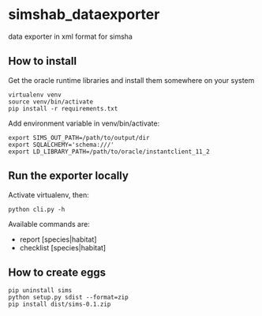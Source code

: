 simshab_dataexporter
====================

data exporter in xml format for simsha

How to install
--------------

Get the oracle runtime libraries and install them
somewhere on your system

    virtualenv venv
    source venv/bin/activate
    pip install -r requirements.txt

Add environment variable in venv/bin/activate:

    export SIMS_OUT_PATH=/path/to/output/dir
    export SQLALCHEMY='schema:///'
    export LD_LIBRARY_PATH=/path/to/oracle/instantclient_11_2


Run the exporter locally
------------------------

Activate virtualenv, then:

    python cli.py -h

Available commands are:

 * report [species|habitat]
 * checklist [species|habitat]


How to create eggs
------------------

    pip uninstall sims
    python setup.py sdist --format=zip
    pip install dist/sims-0.1.zip
